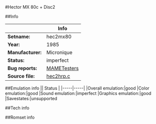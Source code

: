 #Hector MX 80c + Disc2

##Info

||Info|
|-----|-----|
|**Setname:**|hec2mx80
|**Year:**|1985
|**Manufacturer:**|Micronique
|**Status:**|imperfect
|**Bug reports:**|[MAMETesters](http://mametesters.org/view_all_set.php?type=1&temporary=y&search=hec2hrp.c)
|**Source file:**|[hec2hrp.c](https://github.com/mamedev/mame/blob/master/src/mess/drivers/hec2hrp.c)

##Emulation info
|| Status |
|-----|-----|
|Overall emulation:|good
|Color emulation:|good
|Sound emulation:|imperfect
|Graphics emulation:|good
|Savestates:|unsupported

##Tech info

##Romset info

<!--- START OF EDITED COMMENT DO NOT TOUCH TEXT ABOVE-->
